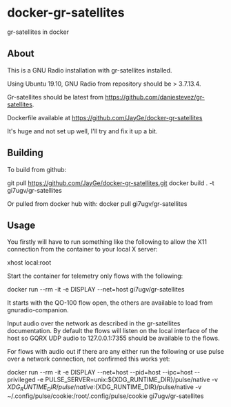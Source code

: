 # docker-gr-satellites
gr-satellites in docker

## About

This is a GNU Radio installation with gr-satellites installed.

Using Ubuntu 19.10, GNU Radio from repository should be > 3.7.13.4.

Gr-satellites should be latest from https://github.com/daniestevez/gr-satellites.

Dockerfile available at https://github.com/JayGe/docker-gr-satellites

It's huge and not set up well, I'll try and fix it up a bit.

## Building 

To build from github:

 git pull https://github.com/JayGe/docker-gr-satellites.git
 docker build . -t gi7ugv/gr-satellites

Or pulled from docker hub with:
 docker pull gi7ugv/gr-satellites
 
## Usage

You firstly will have to run something like the following to allow the X11 connection from the container to your local X server:

 xhost local:root

Start the container for telemetry only flows with the following: 

 docker run --rm -it -e DISPLAY --net=host gi7ugv/gr-satellites
 
It starts with the QO-100 flow open, the others are available to load from gnuradio-companion.

Input audio over the network as described in the gr-satellites documentation. By default the flows will listen on the local interface of the host so GQRX UDP audio to 127.0.0.1:7355 should be available to the flows. 

For flows with audio out if there are any either run the following or use pulse over a network connection, not confirmed this works yet:

docker run --rm -it -e DISPLAY --net=host --pid=host --ipc=host --privileged -e PULSE_SERVER=unix:${XDG_RUNTIME_DIR}/pulse/native -v ${XDG_RUNTIME_DIR}/pulse/native:${XDG_RUNTIME_DIR}/pulse/native -v ~/.config/pulse/cookie:/root/.config/pulse/cookie gi7ugv/gr-satellites

